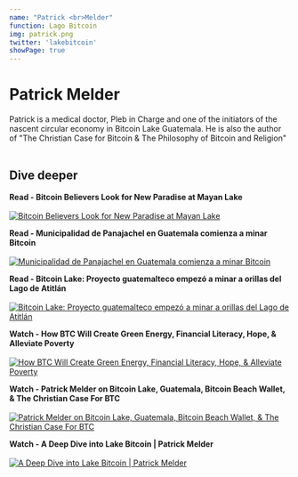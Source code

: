 ```yaml
---
name: "Patrick <br>Melder"
function: Lago Bitcoin
img: patrick.png
twitter: 'lakebitcoin'
showPage: true
---
```


# Patrick Melder
 
Patrick is a medical doctor, Pleb in Charge and one of the initiators of the nascent circular economy in Bitcoin Lake Guatemala. He is also the author of "The Christian Case for Bitcoin & The Philosophy of Bitcoin and Religion"
<br><br>

## Dive deeper


<div class="grid grid-cols-2 gap-5">
<div class="p-3 my-2">

**Read - Bitcoin Believers Look for New Paradise at Mayan Lake**  <br><br>
[![Bitcoin Believers Look for New Paradise at Mayan Lake](/2022/content/melder1.png)](https://elfaro.net/en/202203/centroamerica/26052/Bitcoin-Believers-Look-for-New-Paradise-at-Mayan-Lake.htm/)
</div>

<div class="p-3 my-2">

**Read - Municipalidad de Panajachel en Guatemala comienza a minar Bitcoin**  <br><br>
[![Municipalidad de Panajachel en Guatemala comienza a minar Bitcoin](/2022/content/melder2.png)](https://es.beincrypto.com/municipalidad-panajachel-guatemala-comienza-minar-bitcoin-btc/)
</div>

<div class="p-3 my-2">

**Read - Bitcoin Lake: Proyecto guatemalteco empezó a minar a orillas del Lago de Atitlán**  <br><br>
[![Bitcoin Lake: Proyecto guatemalteco empezó a minar a orillas del Lago de Atitlán](/2022/content/melder3.png)](https://www.bloomberglinea.com/2022/03/24/bitcoin-lake-proyecto-guatemalteco-empezo-a-minar-a-orillas-del-lago-de-atitlan/)
</div>

<div class="p-3 my-2">

**Watch - How BTC Will Create Green Energy, Financial Literacy, Hope, & Alleviate Poverty**  <br><br>
[![How BTC Will Create Green Energy, Financial Literacy, Hope, & Alleviate Poverty](/2022/content/melder4.png)](hhttps://youtu.be/9uNYM9IXqSk/)
</div>

<div class="p-3 my-2">

**Watch - Patrick Melder on Bitcoin Lake, Guatemala, Bitcoin Beach Wallet, & The Christian Case For BTC**  <br><br>
[![Patrick Melder on Bitcoin Lake, Guatemala, Bitcoin Beach Wallet, & The Christian Case For BTC](/2022/content/melder5.png)](https://www.youtube.com/watch?v=9g4Vb0_IxS4/)
</div>

<div class="p-3 my-2">

**Watch - A Deep Dive into Lake Bitcoin | Patrick Melder**  <br><br>
[![A Deep Dive into Lake Bitcoin | Patrick Melder](/2022/content/melder6.png)](https://www.youtube.com/watch?v=jN4aLgZOpDM/)
</div>


</div>

<br>






